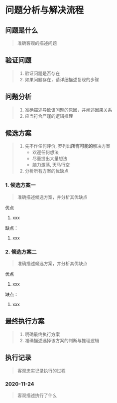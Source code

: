 # 问题分析与解决流程

## 问题是什么

> 准确客观的描述问题

## 验证问题

> 1. 验证问题是否存在
> 1. 如果问题存在，请详细描述复现的步骤

## 问题分析

> 1. 准确描述导致该问题的原因，并阐述因果关系
> 1. 应当符合严谨的逻辑推理

## 候选方案

> 1. 先不作任何评价, 罗列出**所有可能的**解决方案
>     - 欢迎任何想法
>     - 尽量提出大量想法
>     - 脑力激荡, 天马行空
> 2. 分析所有方案的优缺点

### 1. 候选方案一

> 准确描述候选方案，并分析其优缺点

优点

1. xxx

缺点：

1. xxx

### 2. 候选方案二

> 准确描述候选方案，并分析其优缺点

优点

1. xxx

缺点：

1. xxx

## 最终执行方案

> 1. 明确最终执行方案
> 1. 准确描述选择该方案的判断与推理逻辑

## 执行记录

> 客观忠实记录执行的过程

### 2020-11-24

> 客观描述执行了什么
